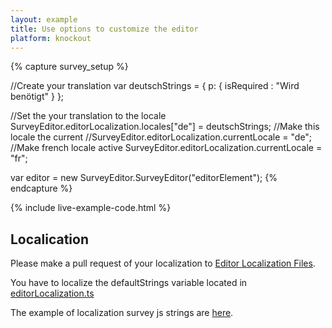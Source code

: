 ```yaml
---
layout: example
title: Use options to customize the editor
platform: knockout
---
```

{% capture survey_setup %}

//Create your translation
var deutschStrings = {
    p: {
        isRequired : "Wird benötigt"
    }
};

//Set the your translation to the locale
SurveyEditor.editorLocalization.locales["de"] = deutschStrings;
//Make this locale the current
//SurveyEditor.editorLocalization.currentLocale = "de";
//Make french locale active
SurveyEditor.editorLocalization.currentLocale = "fr";

var editor = new SurveyEditor.SurveyEditor("editorElement");
{% endcapture %}

{% include live-example-code.html %}
<h2>Localication</h2>
Please make a pull request of your localization to <a href="https://github.com/surveyjs/editor/tree/master/src/localization">Editor Localization Files</a>.
<p/>
You have to localize the defaultStrings variable located in <a href="https://github.com/surveyjs/editor/blob/master/src/editorLocalization.ts">editorLocalization.ts</a>
<p/>
The example of localization survey js strings are <a href="http://surveyjs.org/examples/jquery/survey-localization.html">here</a>.